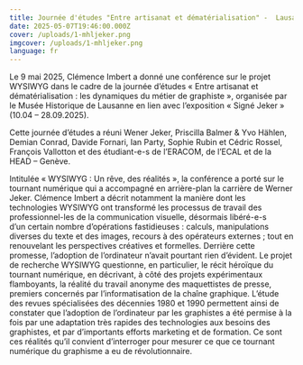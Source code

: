 ```yaml
---
title: Journée d'études "Entre artisanat et dématérialisation" -  Lausanne, 9 mai 2025
date: 2025-05-07T19:46:00.000Z
cover: /uploads/1-mhljeker.png
imgcover: /uploads/1-mhljeker.png
language: fr
---
```

Le 9 mai 2025, Clémence Imbert a donné une conférence
sur le projet WYSIWYG dans le cadre de la journée d’études « Entre
artisanat et dématérialisation : les dynamiques du métier de graphiste »,
organisée par le Musée Historique de Lausanne en lien avec l’exposition « Signé
Jeker » (10.04 – 28.09.2025).

Cette journée d’études a réuni Wener Jeker, Priscilla Balmer
& Yvo Hählen, Demian Conrad, Davide Fornari, Ian Party, Sophie Rubin et
Cédric Rossel, François Vallotton et des étudiant-e-s de l’ERACOM, de l’ECAL et
de la HEAD – Genève. 

Intitulée « WYSIWYG : Un rêve, des réalités », la conférence a porté sur le
tournant numérique qui a accompagné en arrière-plan la carrière de Werner Jeker.
Clémence Imbert a décrit notamment la manière dont les technologies WYSIWYG ont transformé les processus de travail des professionnel-les de la communication visuelle, désormais libéré-e-s d’un certain nombre d’opérations fastidieuses : calculs, manipulations diverses du texte et des images, recours à des opérateurs externes ; tout en renouvelant les perspectives créatives et formelles. Derrière cette promesse, l’adoption de l’ordinateur
n’avait pourtant rien d’évident. Le projet de recherche WYSIWYG questionne, en particulier, le récit héroïque du tournant numérique, en décrivant, à côté des
projets expérimentaux flamboyants, la réalité du travail anonyme des maquettistes de presse,
premiers concernés par l’informatisation de la chaîne graphique. L’étude des revues
spécialisées des décennies 1980 et 1990 permettent ainsi de constater que l’adoption
de l’ordinateur par les graphistes a été permise à la fois par une
adaptation très rapides des technologies aux besoins des graphistes, et par
d’importants efforts marketing et de formation. Ce sont ces réalités qu’il
convient d’interroger pour mesurer ce que ce tournant numérique du graphisme a
eu de révolutionnaire.[](https://www.sonomix.ch/live/sonomix)
